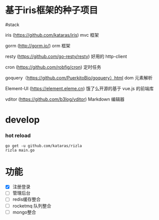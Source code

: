 # 基于iris框架的种子项目
#stack

iris (https://github.com/kataras/iris) mvc 框架

gorm (http://gorm.io/) orm 框架

resty (https://github.com/go-resty/resty) 好用的 http-client

cron (https://github.com/robfig/cron) 定时任务

goquery（https://github.com/PuerkitoBio/goquery）html dom 元素解析

Element-UI (https://element.eleme.cn) 饿了么开源的基于 vue.js 的前端库

vditor (https://github.com/b3log/vditor) Markdown 编辑器

# develop

### hot reload
```shell script
go get -u github.com/kataras/rizla
rizla main.go
```


# 功能
- [x] 注册登录
- [ ] 管理后台
- [ ] redis缓存整合
- [ ] rocketmq 队列整合
- [ ] mongo整合
